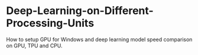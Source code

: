 # Deep-Learning-on-Different-Processing-Units
How to setup GPU for Windows and deep learning model speed comparison on GPU, TPU and CPU.
